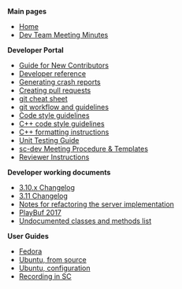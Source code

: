 **Main pages**

* [Home](https://github.com/supercollider/supercollider/wiki)
* [Dev Team Meeting Minutes](https://github.com/supercollider/supercollider/wiki/Dev-Team-Meeting-Minutes)

**Developer Portal**

* [Guide for New Contributors](https://github.com/supercollider/supercollider/wiki/Guide-for-New-Contributors)
* [Developer reference](https://github.com/supercollider/supercollider/wiki/Developer-reference)
* [Generating crash reports](https://github.com/supercollider/supercollider/wiki/Generating-crash-reports)
* [Creating pull requests](https://github.com/supercollider/supercollider/wiki/Creating-pull-requests)
* [git cheat sheet](https://github.com/supercollider/supercollider/wiki/git-cheat-sheet)
* [git workflow and guidelines](https://github.com/supercollider/supercollider/wiki/git-workflow-and-guidelines)
* [Code style guidelines](https://github.com/supercollider/supercollider/wiki/Code-style-guidelines)
* [C++ code style guidelines](https://github.com/supercollider/supercollider/wiki/Cpp-code-style-guidelines)
* [C++ formatting instructions](https://github.com/supercollider/supercollider/wiki/Cpp-formatting-instructions)
* [Unit Testing Guide](https://github.com/supercollider/supercollider/wiki/Unit-Testing-Guide)
* [sc-dev Meeting Procedure & Templates](https://github.com/supercollider/supercollider/wiki/sc-dev-Meeting-Procedure-&-Templates)
* [Reviewer Instructions](https://github.com/supercollider/supercollider/wiki/%5BWIP%5D-Reviewer-instructions)

**Developer working documents**

* [3.10.x Changelog](https://github.com/supercollider/supercollider/wiki/Changelog-3.10.x)
* [3.11 Changelog](https://github.com/supercollider/supercollider/wiki/Changelog-3.11)
* [Notes for refactoring the server implementation](https://github.com/supercollider/supercollider/wiki/%5BWIP%5D-notes-for-refactoring-the-server-implementation)
* [PlayBuf 2017](https://github.com/supercollider/supercollider/wiki/PlayBuf-2017)
* [Undocumented classes and methods list](https://github.com/supercollider/supercollider/wiki/Undocumented-classes-and-methods-list)

**User Guides**

* [Fedora](https://github.com/supercollider/supercollider/wiki/Installing-SuperCollider-on-Fedora)
* [Ubuntu, from source](https://github.com/supercollider/supercollider/wiki/Installing-SuperCollider-from-source-on-Ubuntu)
* [Ubuntu, configuration](https://github.com/supercollider/supercollider/wiki/Installing-SuperCollider-on-Ubuntu-systems)
* [Recording in SC](https://github.com/supercollider/supercollider/wiki/Recording-in-SuperCollider-(WIP))